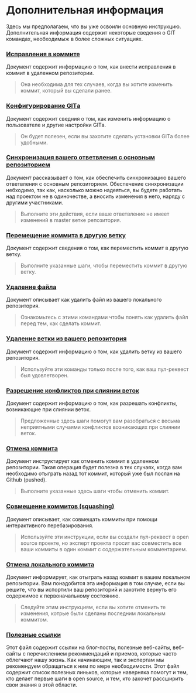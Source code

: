 # Дополнительная информация

Здесь мы предполагаем, что вы уже освоили основную инструкцию. Дополнительная информация содержит некоторые сведения о GIT командах, необходимыж в более сложных ситуациях.

### [Исправления в коммите](amending-a-commit.ru.md)
Документ содержит информацию о том, как внести исправления в коммит в удаленном репозитории. 
> Она необходима для тех случаев, когда вы хотите изменить коммит, который вы сделали ранее. 

### [Конфигурирование GITа](configuring-git.ru.md)
Документ содержит сведния о том, как изменить информацию о пользователе и другие настройки GITа.
> Он будет полезен, если вы захотите сделать установки GITа более удобными.

### [Синхронизация вашего ответвления с основным репозиторием](../../git_workflow_scenarios/keeping-your-fork-synced-with-this-repository.md)
Документ рассказывает о том, как обеспечить синхронизацию вашего ответвления с основным репозиторием. Обеспечение синхронизации небходимо, так как, насколько можно надеяться, вы будете работать над проектом не в одиночестве, а вносить изменения в него, наряду с другими участниками. 
> Выполните эти действия, если ваше ответвление не имеет изменений в master ветке репозитория. 

### [Перемещение коммита в другую ветку](moving-a-commit-to-a-different-branch.ru.md)
Документ содержит сведения о том, как переместить коммит в другую ветку. 
> Выполните указанные шаги, чтобы переместить коммит в другую ветку.

### [Удаление файла](removing-a-file.ru.md)
Документ описывает как удалить файл из вашего локального репозитория.
> Ознакомьтесь с этими командами чтобы понять как удалить файл перед тем, как сделать коммит.

### [Удаление ветки из вашего репозитория](../../git_workflow_scenarios/removing-branch-from-your-repository.md)
Документ содержит информацию о том, как удалить ветку из вашего репозитория.
> Используйте эти команды только после того, как ваш пул-реквест был удовлетворен.

### [Разрешение конфликтов при слиянии веток](../../git_workflow_scenarios/resolving-merge-conflicts.md)
Документ содержит информацию о том, как разрешать конфликты, возникающие при слиянии веток. 
> Предложенные здесь шаги помогут вам разобраться с весьма неприятными случаями конфликтов возникающих при слиянии веток.

### [Отмена коммита](../../git_workflow_scenarios/reverting-a-commit.md)
Документ инструктирует как отменить коммит в удаленном репозитории. Такая операция будет полезна в тех случаях, когда вам необходимо отыграть назад тот коммит, который уже был послан на Github (pushed).
> Выполните указанные здесь шаги чтобы отменить коммит.

### [Совмещение коммитов (squashing)](../../git_workflow_scenarios/squashing-commits.md)
Документ описывает, как совмещать коммиты при помощи интерактивного перебазирования.
> Используйте эти инструкции, если вы создали пул-реквест в open source проекте, но эксперт проекта просит вас совместить все ваши коммиты в один коммит с содержательным комментарием.  

### [Отмена локального коммита](../../git_workflow_scenarios/undoing-a-commit.md)
Документ информирует, как отыграть назад коммит в вашем локальном репозитории. Вам понадобится эта информация в том случае, если вы решите, что вы испортили ваш репозиторий и захотите вернуть его содержимое к первоначальному состоянию.  
> Следуйте этим инструкциям, если вы хотите отменить те изменения, котрые были сделаны последним локальным коммитом. 

### [Полезные ссылки](../../git_workflow_scenarios/Useful-links-for-further-learning.md)
Этот файл содержит ссылки на блог-посты, полезные веб-сайты, веб-сайты с перечислением рекоммендаций и приемов, которые часто облегчают нашу жизнь. Как начинающим, так и экспертам мы рекомендуем обращаться к ним по мере необходимости. Этот файл содержит список полезных линьков, которые наверняка помогут и тем, кто делает первые шаги в open source, и тем, кто захочет рассширить свои знания в этой области. 